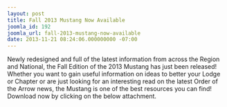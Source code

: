```yaml
---
layout: post
title: Fall 2013 Mustang Now Available
joomla_id: 192
joomla_url: fall-2013-mustang-now-available
date: 2013-11-21 08:24:06.000000000 -07:00
---
```

<p><img src="images/Newsletters/Fall2013Mustang.jpg" alt="" align="right" />Newly redesigned and full of the latest information from across the Region and National, the Fall Edition of the 2013 Mustang has just been released! Whether you want to gain useful information on ideas to better your Lodge or Chapter or are just looking for an interesting read on the latest Order of the Arrow news, the Mustang is one of the best resources you can find! Download now by clicking on the below attachment.</p>
